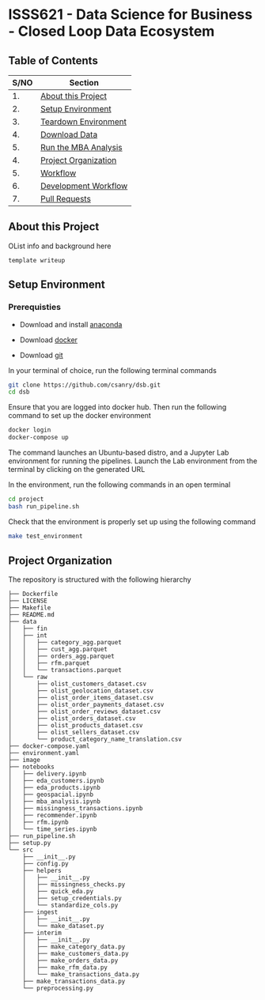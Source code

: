 ISSS621 - Data Science for Business - Closed Loop Data Ecosystem
==============================

Table of Contents
------------

| S/NO | Section |
| --- | --- |
| 1. | [About this Project](#1) | 
| 2. | [Setup Environment](#2) | 
| 3. | [Teardown Environment](#3) | 
| 4. | [Download Data](#4) |
| 5. | [Run the MBA Analysis](#5) |
| 4. | [Project Organization](#4) | 
| 5. | [Workflow](#5) | 
| 6. | [Development Workflow](#6) | 
| 7. | [Pull Requests](#7) | 

About this Project <a name="1"></a>
------------

OList info and background here 


```text
template writeup
```


Setup Environment <a name="2"></a>
------------

### Prerequisties 

* Download and install [anaconda](https://www.anaconda.com/products/distribution) 

* Download [docker](https://www.docker.com/products/docker-desktop/) 

* Download [git](https://git-scm.com/downloads) 


In your terminal of choice, run the following terminal commands 

```bash
git clone https://github.com/csanry/dsb.git
cd dsb
```

Ensure that you are logged into docker hub. Then run the following command to set up the docker environment 

```bash
docker login
docker-compose up
```

The command launches an Ubuntu-based distro, and a Jupyter Lab environment for running the pipelines. Launch the Lab environment from the terminal by clicking on the generated URL

In the environment, run the following commands in an open terminal 

```bash
cd project
bash run_pipeline.sh
```

Check that the environment is properly set up using the following command

```bash
make test_environment
```

Project Organization <a name="3"></a>
------------

The repository is structured with the following hierarchy

```
├── Dockerfile
├── LICENSE
├── Makefile
├── README.md
├── data
│   ├── fin
│   ├── int
│   │   ├── category_agg.parquet
│   │   ├── cust_agg.parquet
│   │   ├── orders_agg.parquet
│   │   ├── rfm.parquet
│   │   └── transactions.parquet
│   └── raw
│       ├── olist_customers_dataset.csv
│       ├── olist_geolocation_dataset.csv
│       ├── olist_order_items_dataset.csv
│       ├── olist_order_payments_dataset.csv
│       ├── olist_order_reviews_dataset.csv
│       ├── olist_orders_dataset.csv
│       ├── olist_products_dataset.csv
│       ├── olist_sellers_dataset.csv
│       └── product_category_name_translation.csv
├── docker-compose.yaml
├── environment.yaml
├── image
├── notebooks
│   ├── delivery.ipynb
│   ├── eda_customers.ipynb
│   ├── eda_products.ipynb
│   ├── geospacial.ipynb
│   ├── mba_analysis.ipynb
│   ├── missingness_transactions.ipynb
│   ├── recommender.ipynb
│   ├── rfm.ipynb
│   └── time_series.ipynb
├── run_pipeline.sh
├── setup.py
└── src
    ├── __init__.py
    ├── config.py
    ├── helpers
    │   ├── __init__.py
    │   ├── missingness_checks.py
    │   ├── quick_eda.py
    │   ├── setup_credentials.py
    │   └── standardize_cols.py
    ├── ingest
    │   ├── __init__.py
    │   └── make_dataset.py
    ├── interim
    │   ├── __init__.py
    │   ├── make_category_data.py
    │   ├── make_customers_data.py
    │   ├── make_orders_data.py
    │   ├── make_rfm_data.py
    │   └── make_transactions_data.py
    ├── make_transactions_data.py
    └── preprocessing.py
```